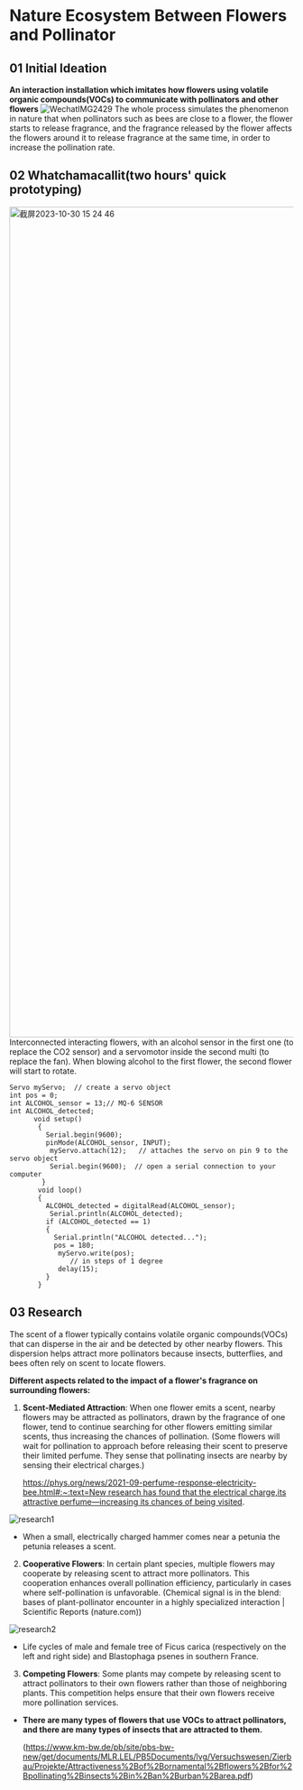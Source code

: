# Nature Ecosystem Between Flowers and Pollinator

## 01 Initial Ideation
**An interaction installation which imitates how flowers using volatile organic compounds(VOCs) to communicate with pollinators and other flowers**
![WechatIMG2429](https://github.com/HHY1111/PCB-class-2023/assets/144415019/d8f31dfc-cd07-4022-93f6-4dad8f01fe41)
The whole process simulates the phenomenon in nature that when pollinators such as bees are close to a flower, the flower starts to release fragrance, and the fragrance released by the flower affects the flowers around it to release fragrance at the same time, in order to increase the pollination rate.



## 02 Whatchamacallit(two hours' quick prototyping)
<img width="1473" alt="截屏2023-10-30 15 24 46" src="https://github.com/HHY1111/PCB-class-2023/assets/144415019/46129271-79e5-4314-b54a-273825f81595">
Interconnected interacting flowers, with an alcohol sensor in the first one (to replace the CO2 sensor) and a servomotor inside the second multi (to replace the fan). When blowing alcohol to the first flower, the second flower will start to rotate.

```#include <Servo.h>
Servo myServo;  // create a servo object
int pos = 0;
int ALCOHOL_sensor = 13;// MQ-6 SENSOR  
int ALCOHOL_detected;  
      void setup()  
       {  
         Serial.begin(9600);  
         pinMode(ALCOHOL_sensor, INPUT); 
          myServo.attach(12);   // attaches the servo on pin 9 to the servo object
          Serial.begin(9600);  // open a serial connection to your computer
        }  
       void loop()  
       {  
         ALCOHOL_detected = digitalRead(ALCOHOL_sensor);  
          Serial.println(ALCOHOL_detected);  
         if (ALCOHOL_detected == 1)  
         {  
           Serial.println("ALCOHOL detected..."); 
           pos = 180;
            myServo.write(pos); 
               // in steps of 1 degree
            delay(15);      
         }  
       }
```

## 03 Research
The scent of a flower typically contains volatile organic compounds(VOCs) that can disperse in the air and be detected by other nearby flowers. This dispersion helps attract more pollinators because insects, butterflies, and bees often rely on scent to locate flowers. 

**Different aspects related to the impact of a flower's fragrance on surrounding flowers:** 

1. **Scent-Mediated Attraction**: When one flower emits a scent, nearby flowers may be attracted as pollinators, drawn by the fragrance of one flower, tend to continue searching for other flowers emitting similar scents, thus increasing the chances of pollination. (Some flowers will wait for pollination to approach before releasing their scent to preserve their limited perfume. They sense that pollinating insects are nearby by sensing their electrical charges.)
    
    [https://phys.org/news/2021-09-perfume-response-electricity-bee.html#:~:text=New research has found that the electrical charge,its attractive perfume—increasing its chances of being visited](https://phys.org/news/2021-09-perfume-response-electricity-bee.html#:~:text=New%20research%20has%20found%20that%20the%20electrical%20charge,its%20attractive%20perfume%E2%80%94increasing%20its%20chances%20of%20being%20visited).

![research1](https://github.com/HHY1111/PCB-class-2023/assets/144415019/d4569724-9bac-4c7e-9e80-4024003a858c)
- When a small, electrically charged hammer comes near a petunia the petunia releases a scent.

2. **Cooperative Flowers**: In certain plant species, multiple flowers may cooperate by releasing scent to attract more pollinators. This cooperation enhances overall pollination efficiency, particularly in cases where self-pollination is unfavorable. (Chemical signal is in the blend: bases of plant-pollinator encounter in a highly specialized interaction | Scientific Reports (nature.com))
   
![research2](https://github.com/HHY1111/PCB-class-2023/assets/144415019/bdb93a61-5cca-4fc2-bc99-f9b3326b01ad)
- Life cycles of male and female tree of Ficus carica (respectively on the left and right side) and Blastophaga psenes in southern France.

3. **Competing Flowers**: Some plants may compete by releasing scent to attract pollinators to their own flowers rather than those of neighboring plants. This competition helps ensure that their own flowers receive more pollination services.

- **There are many types of flowers that use VOCs to attract pollinators, and there are many types of insects that are attracted to them.**
    
    (https://www.km-bw.de/pb/site/pbs-bw-new/get/documents/MLR.LEL/PB5Documents/lvg/Versuchswesen/Zierbau/Projekte/Attractiveness%2Bof%2Bornamental%2Bflowers%2Bfor%2Bpollinating%2Binsects%2Bin%2Ban%2Burban%2Barea.pdf)
